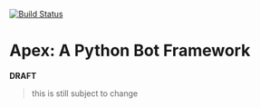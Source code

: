 [![Build Status](https://travis-ci.org/lu-ci/apex-framework.svg?branch=master)](https://travis-ci.org/lu-ci/apex-framework)

# Apex: A Python Bot Framework

**DRAFT**

> this is still subject to change
